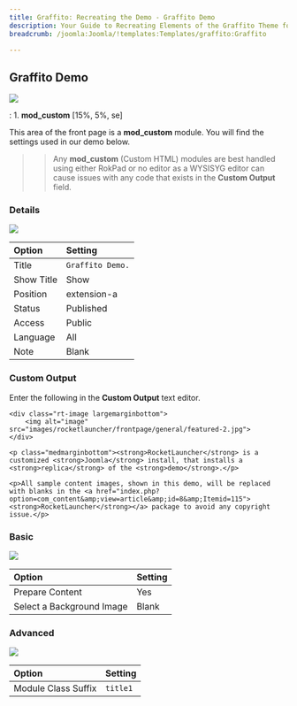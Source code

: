 ```yaml
---
title: Graffito: Recreating the Demo - Graffito Demo
description: Your Guide to Recreating Elements of the Graffito Theme for Joomla
breadcrumb: /joomla:Joomla/!templates:Templates/graffito:Graffito

---
```


Graffito Demo
-----
![][demo]

:   1. **mod_custom** [15%, 5%, se]

This area of the front page is a **mod_custom** module. You will find the settings used in our demo below.

>> Any **mod_custom** (Custom HTML) modules are best handled using either RokPad or no editor as a WYSISYG editor can cause issues with any code that exists in the **Custom Output** field.

### Details
![][demo2]

| Option     | Setting          |  
| :--------- | :--------------- |  
| Title      | `Graffito Demo.` |  
| Show Title | Show             |  
| Position   | extension-a      |  
| Status     | Published        |  
| Access     | Public           |  
| Language   | All              |  
| Note       | Blank            |  

### Custom Output
Enter the following in the **Custom Output** text editor.

~~~
<div class="rt-image largemarginbottom">
    <img alt="image" src="images/rocketlauncher/frontpage/general/featured-2.jpg">
</div>

<p class="medmarginbottom"><strong>RocketLauncher</strong> is a customized <strong>Joomla</strong> install, that installs a <strong>replica</strong> of the <strong>demo</strong>.</p>

<p>All sample content images, shown in this demo, will be replaced with blanks in the <a href="index.php?option=com_content&amp;view=article&amp;id=8&amp;Itemid=115"><strong>RocketLauncher</strong></a> package to avoid any copyright issue.</p>
~~~

### Basic
![][demo3]

| Option                    | Setting |  
| :------------------------ | :------ |  
| Prepare Content           | Yes     |  
| Select a Background Image | Blank   |

### Advanced
![][demo4]

| Option              | Setting  |  
| :------------------ | :------- |  
| Module Class Suffix | `title1` |  

[demo]: assets/demo_5.jpeg
[demo2]: assets/graffitodemo_1.jpeg
[demo3]: assets/graffitodemo_2.jpeg
[demo4]: assets/graffitodemo_3.jpeg